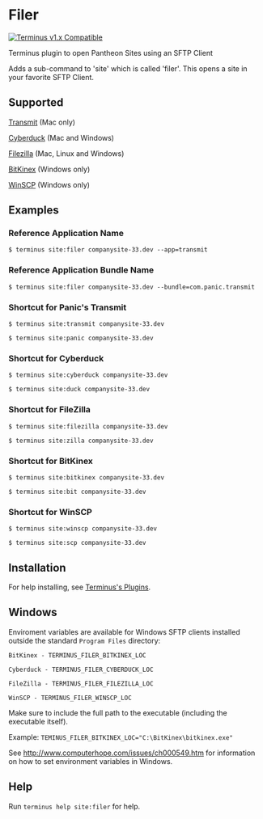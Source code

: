 # Filer
[![Terminus v1.x Compatible](https://img.shields.io/badge/terminus-v1.x-green.svg)](https://github.com/terminus-plugin-project/terminus-filer-plugin/tree/1.x)


Terminus plugin to open Pantheon Sites using an SFTP Client

Adds a sub-command to 'site' which is called 'filer'. This opens a site in your favorite SFTP Client.

## Supported

[Transmit](https://panic.com/transmit/) (Mac only)

[Cyberduck](https://cyberduck.io/) (Mac and Windows)

[Filezilla](https://filezilla-project.org/) (Mac, Linux and Windows)

[BitKinex](http://www.bitkinex.com/) (Windows only)

[WinSCP](https://winscp.net/) (Windows only)

## Examples
### Reference Application Name
`$ terminus site:filer companysite-33.dev --app=transmit`

### Reference Application Bundle Name
`$ terminus site:filer companysite-33.dev --bundle=com.panic.transmit`

### Shortcut for Panic's Transmit
`$ terminus site:transmit companysite-33.dev`

`$ terminus site:panic companysite-33.dev`

### Shortcut for Cyberduck
`$ terminus site:cyberduck companysite-33.dev`

`$ terminus site:duck companysite-33.dev`

### Shortcut for FileZilla
`$ terminus site:filezilla companysite-33.dev`

`$ terminus site:zilla companysite-33.dev`

### Shortcut for BitKinex
`$ terminus site:bitkinex companysite-33.dev`

`$ terminus site:bit companysite-33.dev`

### Shortcut for WinSCP
`$ terminus site:winscp companysite-33.dev`

`$ terminus site:scp companysite-33.dev`

## Installation
For help installing, see [Terminus's Plugins](https://pantheon.io/docs/terminus/plugins/).

## Windows

Enviroment variables are available for Windows SFTP clients installed outside the standard `Program Files` directory:
```
BitKinex - TERMINUS_FILER_BITKINEX_LOC

Cyberduck - TERMINUS_FILER_CYBERDUCK_LOC

FileZilla - TERMINUS_FILER_FILEZILLA_LOC

WinSCP - TERMINUS_FILER_WINSCP_LOC
```

Make sure to include the full path to the executable (including the executable itself).

Example: `TEMINUS_FILER_BITKINEX_LOC="C:\BitKinex\bitkinex.exe"`

See http://www.computerhope.com/issues/ch000549.htm for information on how to set environment variables in Windows.

## Help
Run `terminus help site:filer` for help.

